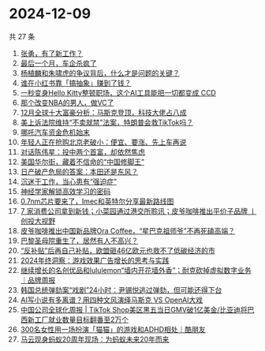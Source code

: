 # 2024-12-09

共 27 条

<!-- BEGIN 36KR -->
<!-- 最后更新时间 2024-12-09 02:19:18 +0800 -->
1. [张勇，有了新工作？](https://36kr.com/p/3068197913014921)
1. [最后一个月，车企杀疯了](https://36kr.com/p/3068068450923142)
1. [杨植麟和朱啸虎的争议背后，什么才是问题的关键？](https://36kr.com/p/3069552555471491)
1. [谁在小红书靠「搞抽象」赚到了钱？](https://36kr.com/p/3067642006057864)
1. [一秒变身Hello Kitty整顿职场，这个AI工具能把一切都变成 CCD](https://36kr.com/p/3069685241361030)
1. [那个改变NBA的男人，做VC了](https://36kr.com/p/3069641334584194)
1. [12月全球十大富豪分析：马斯克登顶，科技大佬占八成](https://36kr.com/p/3068390606926727)
1. [美上诉法院维持“不卖就禁”法案，特朗普会救TikTok吗？](https://36kr.com/p/3068817527632772)
1. [哪吒汽车资金危机始末](https://36kr.com/p/3069530787872515)
1. [年轻人正在抢购北京老破小：便宜、要涨、先上车再说](https://36kr.com/p/3054500114796935)
1. [对话陈伟星：投中两个首富，却依然焦虑](https://36kr.com/p/3067009031142917)
1. [美国华尔街，藏着不信命的“中国修脚王”](https://36kr.com/p/3068363143738245)
1. [日产破产危局的答案：本田还是东风？](https://36kr.com/p/3069464627655558)
1. [沉迷于工作，当心患有“强迫症”](https://36kr.com/p/3069462778327944)
1. [神经学家解锁高效学习的密码](https://36kr.com/p/3066992376722056)
1. [0.7nm芯片要来了，Imec和英特尔分享最新路线图](https://36kr.com/p/3069656731562886)
1. [7 家消费公司拿到新钱；小菜园通过港交所聆讯；皮爷咖啡推出平价子品牌 丨创投大视野](https://36kr.com/p/3068133244383875)
1. [皮爷咖啡推出中国新品牌Ora Coffee，“星巴克祖师爷”不再死磕高端？](https://36kr.com/p/3067492788187780)
1. [巴黎圣母院重生了，居然有人不高兴？](https://36kr.com/p/3069517776384644)
1. [“反补贴”后再自己补贴，欧盟砸46亿欧元也救不了低碳经济的市](https://36kr.com/p/3069481276076929)
1. [2024年终洞察：游戏效果广告增长的思考与实践](https://36kr.com/p/3062826863099398)
1. [继续增长的名创优品和lululemon“墙内开花墙外香”；耐克砍掉虚拟数字业务｜品牌周报](https://36kr.com/p/3068263121056647)
1. [韩国总统弹劾案“戏剧”24小时：尹锡悦逃过弹劾，但可能还得下台](https://36kr.com/p/3068994072031873)
1. [AI写小说有多离谱？用四种文风演绎马斯克 VS OpenAI大戏](https://36kr.com/p/3069637320848261)
1. [中国公司全球化周报 | TikTok Shop美区黑五当日GMV破1亿美金/比亚迪将巴西新工厂就业数量目标翻番至2万个](https://36kr.com/p/3067283664139143)
1. [300名女性用一场扮演「猫猫」的游戏和ADHD相处｜酷朋友](https://36kr.com/p/3067545167953671)
1. [马云现身蚂蚁20周年现场：为蚂蚁未来20年而来](https://36kr.com/p/3070221367112576)
<!-- END 36KR -->